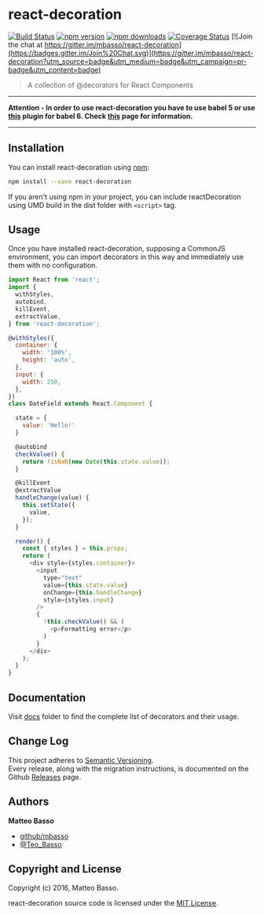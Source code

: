 # react-decoration

[![Build Status](https://travis-ci.org/mbasso/react-decoration.svg?branch=master)](https://travis-ci.org/mbasso/react-decoration)
[![npm version](https://img.shields.io/npm/v/react-decoration.svg)](https://www.npmjs.com/package/react-decoration)
[![npm downloads](https://img.shields.io/npm/dm/react-decoration.svg?maxAge=2592000)](https://www.npmjs.com/package/react-decoration)
[![Coverage Status](https://coveralls.io/repos/github/mbasso/react-decoration/badge.svg?branch=master)](https://coveralls.io/github/mbasso/react-decoration?branch=master)
[![Join the chat at https://gitter.im/mbasso/react-decoration](https://badges.gitter.im/Join%20Chat.svg)](https://gitter.im/mbasso/react-decoration?utm_source=badge&utm_medium=badge&utm_campaign=pr-badge&utm_content=badge)

> A collection of @decorators for React Components

- - -

**Attention - In order to use react-decoration you have to use babel 5 or use [this](https://github.com/loganfsmyth/babel-plugin-transform-decorators-legacy) plugin for babel 6. Check [this](https://github.com/mbasso/react-decoration/blob/master/docs/Introduction.md) page for information.**

- - -

## Installation

You can install react-decoration using [npm](https://www.npmjs.com/package/react-decoration):

```bash
npm install --save react-decoration
```

If you aren't using npm in your project, you can include reactDecoration using UMD build in the dist folder with `<script>` tag.

## Usage

Once you have installed react-decoration, supposing a CommonJS environment, you can import decorators in this way and immediately use them with no configuration.

```js
import React from 'react';
import {
  withStyles,
  autobind,
  killEvent,
  extractValue,
} from 'react-decoration';

@withStyles({
  container: {
    width: '100%',
    height: 'auto',
  },
  input: {
    width: 250,
  },
})
class DateField extends React.Component {

  state = {
    value: 'Hello!'
  }

  @autobind
  checkValue() {
    return !isNaN(new Date(this.state.value));
  }

  @killEvent
  @extractValue
  handleChange(value) {
    this.setState({
      value,
    });
  }

  render() {
    const { styles } = this.props;
    return (
      <div style={styles.container}>
        <input
          type="text"
          value={this.state.value}
          onChange={this.handleChange}
          style={styles.input}
        />
        {
          !this.checkValue() && (
            <p>Formatting error</p>
          )
        }
      </div>
    );
  }
}
```

## Documentation

Visit [docs](https://github.com/mbasso/react-decoration/blob/master/docs) folder to find the complete list of decorators and their usage.

## Change Log

This project adheres to [Semantic Versioning](http://semver.org/).  
Every release, along with the migration instructions, is documented on the Github [Releases](https://github.com/mbasso/react-decoration/releases) page.

## Authors
**Matteo Basso**
- [github/mbasso](https://github.com/mbasso)
- [@Teo_Basso](https://twitter.com/Teo_Basso)

## Copyright and License
Copyright (c) 2016, Matteo Basso.

react-decoration source code is licensed under the [MIT License](https://github.com/mbasso/react-decoration/blob/master/LICENSE.md).
